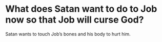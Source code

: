 # What does Satan want to do to Job now so that Job will curse God?

Satan wants to touch Job’s bones and his body to hurt him.
